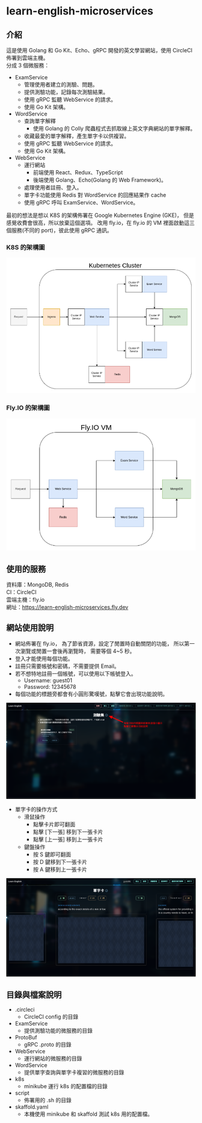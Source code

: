 # learn-english-microservices

## 介紹

這是使用 Golang 和 Go Kit、Echo、gRPC 開發的英文學習網站，使用 CircleCI 佈署到雲端主機。\
分成 3 個微服務：

- ExamService
  - 管理使用者建立的測驗、問題。
  - 提供測驗功能，記錄每次測驗結果。
  - 使用 gRPC 監聽 WebService 的請求。
  - 使用 Go Kit 架構。
- WordService
  - 查詢單字解釋
    - 使用 Golang 的 Colly 爬蟲程式去抓取線上英文字典網站的單字解釋。
  - 收藏最愛的單字解釋，產生單字卡以供複習。
  - 使用 gRPC 監聽 WebService 的請求。
  - 使用 Go Kit 架構。
- WebService
  - 運行網站
    - 前端使用 React、Redux、TypeScript
    - 後端使用 Golang、Echo(Golang 的 Web Framework)。
  - 處理使用者註冊、登入。
  - 單字卡功能使用 Redis 對 WordService 的回應結果作 cache
  - 使用 gRPC 呼叫 ExamService、WordService。

最初的想法是想以 K8S 的架構佈署在 Google Kubernetes Engine (GKE)，
但是感覺收費會很高，所以放棄這個選項。
改用 fly.io，在 fly.io 的 VM 裡面啟動這三個服務(不同的 port)，彼此使用 gRPC 通訊。

### K8S 的架構圖

![Alt text](image/%E7%B6%B2%E7%AB%99%E6%9C%8D%E5%8B%99%E6%9E%B6%E6%A7%8B_K8S.png?raw=true "網站服務架構_K8S.png")

### Fly.IO 的架構圖

![Alt text](image/%E7%B6%B2%E7%AB%99%E6%9C%8D%E5%8B%99%E6%9E%B6%E6%A7%8B_FlyIO.png?raw=true "網站服務架構_FlyIO.png")

## 使用的服務

資料庫：MongoDB, Redis\
CI：CircleCI\
雲端主機：fly.io\
網址：https://learn-english-microservices.fly.dev

## 網站使用說明

- 網站佈署在 fly.io，
  為了節省資源，設定了閒置時自動關閉的功能，
  所以第一次瀏覽或閒置一會後再瀏覽時，
  需要等個 4~5 秒。
- 登入才能使用每個功能。
- 註冊只需要帳號和密碼，不需要提供 Email。
- 若不想特地註冊一個帳號，可以使用以下帳號登入。
  - Username: guest01
  - Password: 12345678
- 每個功能的標題旁都會有小圓形驚嘆號，點擊它會出現功能說明。

![Alt text](image/home.png?raw=true "Home")

- 單字卡的操作方式
  - 滑鼠操作
    - 點擊卡片即可翻面
    - 點擊 \[下一張\] 移到下一張卡片
    - 點擊 \[上一張\] 移到上一張卡片
  - 鍵盤操作
    - 按 S 鍵即可翻面
    - 按 D 鍵移到下一張卡片
    - 按 A 鍵移到上一張卡片

![Alt text](image/word-card.png?raw=true "Word Card")

## 目錄與檔案說明

- .circleci
  - CircleCI config 的目錄
- ExamService
  - 提供測驗功能的微服務的目錄
- ProtoBuf
  - gRPC .proto 的目錄
- WebService
  - 運行網站的微服務的目錄
- WordService
  - 提供單字查詢與單字卡複習的微服務的目錄
- k8s
  - minikube 運行 k8s 的配置檔的目錄
- script
  - 佈署用的 .sh 的目錄
- skaffold.yaml
  - 本機使用 minikube 和 skaffold 測試 k8s 用的配置檔。

